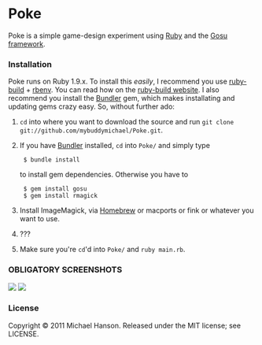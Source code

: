 Poke
====

Poke is a simple game-design experiment using [Ruby] and the [Gosu framework]. 

### Installation

Poke runs on Ruby 1.9.x. To install this *easily*, I recommend you use
[ruby-build] + [rbenv]. You can read how on the [ruby-build
website][ruby-build]. I also recommend you install the [Bundler] gem, which
makes installating and updating gems crazy easy. So, without further ado:

1. `cd` into where you want to download the source and run `git clone
   git://github.com/mybuddymichael/Poke.git`.
2. If you have [Bundler] installed, `cd` into `Poke/` and simply type

        $ bundle install

    to install gem dependencies. Otherwise you have to

        $ gem install gosu
        $ gem install rmagick

3. Install ImageMagick, via [Homebrew] or macports or fink or whatever you want
   to use.
4. ???
5. Make sure you're `cd`'d into `Poke/` and `ruby main.rb`.

### OBLIGATORY SCREENSHOTS

![](http://dl.dropbox.com/u/2827486/poke_screenshot.png)
![](http://dl.dropbox.com/u/2827486/poke_screenshot_paused.png)

### License

Copyright © 2011 Michael Hanson. Released under the MIT license; see LICENSE.


[Ruby]: http://www.ruby-lang.org/en/
[Gosu framework]: http://libgosu.org/
[pockets and monsters]: http://en.wikipedia.org/wiki/Pokémon_(video_game_series)
[rbenv]:https://github.com/sstephenson/rbenv
[ruby-build]:https://github.com/sstephenson/ruby-build
[Bundler]: http://gembundler.com/
[Homebrew]: http://mxcl.github.com/homebrew/
